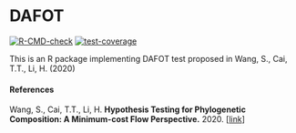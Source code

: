 # DAFOT

<!-- Badges begin -->
[![R-CMD-check](https://github.com/lakerwsl/DAFOT/actions/workflows/R-CMD-check.yaml/badge.svg)](https://github.com/lakerwsl/DAFOT/actions/workflows/R-CMD-check.yaml)
[![test-coverage](https://github.com/lakerwsl/DAFOT/actions/workflows/test-coverage.yaml/badge.svg)](https://github.com/lakerwsl/DAFOT/actions/workflows/test-coverage.yaml)
<!-- Badges end -->

This is an R package implementing DAFOT test proposed in Wang, S., Cai, T.T., Li, H. (2020)


#### References
Wang, S., Cai, T.T., Li, H.
<b>Hypothesis Testing for Phylogenetic Composition: A Minimum-cost Flow Perspective.</b>
2020.
[<a href="https://academic.oup.com/biomet/article/108/1/17/5870283">link</a>]